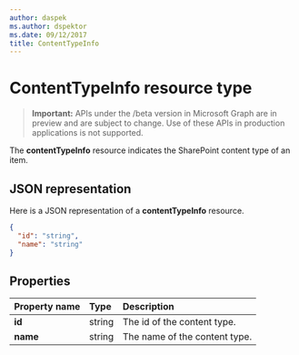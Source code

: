 ```yaml
---
author: daspek
ms.author: dspektor
ms.date: 09/12/2017
title: ContentTypeInfo
---
```

# ContentTypeInfo resource type

> **Important:** APIs under the /beta version in Microsoft Graph are in preview and are subject to change. Use of these APIs in production applications is not supported.

The **contentTypeInfo** resource indicates the SharePoint content type of an item.

## JSON representation

Here is a JSON representation of a **contentTypeInfo** resource.
<!-- { "blockType": "resource", "@odata.type": "microsoft.graph.contentTypeInfo", "@type.aka": "oneDrive.contentTypeFacet" } -->

```json
{
  "id": "string",
  "name": "string"
}
```

## Properties

| Property name  | Type    | Description
|:---------------|:--------|:--------------------------------------------------
| **id**         | string  | The id of the content type.
| **name**       | string  | The name of the content type.

<!-- {
  "type": "#page.annotation",
  "description": "",
  "keywords": "",
  "section": "documentation",
  "tocPath": "Resources/ContentTypeInfo"
} -->
